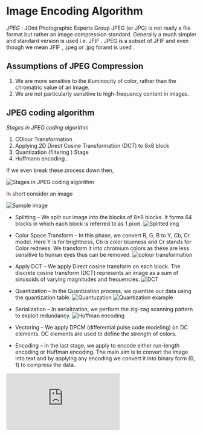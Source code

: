 # Image Encoding Algorithm
			
*JPEG* : JOint Photographic Experts Group 
JPEG (or JPG) is not really a file format but rather an image compression standard. 
Generally a much simpler and standard version is used i.e. JFIF . JPEG is a subset of JFIF and even though we mean JFIF , .jpeg or .jpg foramt is used .

## Assumptions of JPEG Compression

1. We are more sensitive to the illuminocity of color, rather than the chromatric value of an image.	
2. We are not particularly sensitive to high-frequency content in images.	

## JPEG coding algorithm 

*Stages in JPEG coding algorithm*
1. COlour Transformation 
2. Applying 2D Direct Cosine Transformation (DCT) to 8x8 block 
3. Quantization (filtering ) Stage 
4. Huffmann encoding .

If we even break these process down then,






![Stages in JPEG coding algorithm](https://media.geeksforgeeks.org/wp-content/uploads/20200407203949/JPEG1.png)




In short consider an image 




![Sample image](https://github.com/hrsshhhh/image-processing-fpga/blob/master/Hardik/imgs/Original-img.png)





- Splitting – 
    We split our image into the blocks of 8*8 blocks. It forms 64 blocks in which each block is referred to as 1 pixel.
    ![Splitted img](https://github.com/hrsshhhh/image-processing-fpga/blob/master/Hardik/imgs/After-splitting.png) 

     
- Color Space Transform – 
    In this phase, we convert R, G, B to Y, Cb, Cr model. Here Y is for brightness, Cb is color blueness and Cr stands for Color redness. We transform it into chromium colors as these are less sensitive to human eyes thus can be removed. 
    ![colour transformation](https://github.com/hrsshhhh/image-processing-fpga/blob/master/Hardik/imgs/Colour-conversion.png)
     
- Apply DCT – 
    We apply Direct cosine transform on each block. The discrete cosine transform (DCT) represents an image as a sum of sinusoids of varying magnitudes and frequencies. 
	![DCT]()
     
- Quantization – 
    In the Quantization process, we quantize our data using the quantization table. 
	![Quantuzation]()
	![Quantization example]()
	![]()
     
-  Serialization – 
    In serialization, we perform the zig-zag scanning pattern to exploit redundancy. 
	![Huffman encoding]()
     
-  Vectoring – 
    We apply DPCM (differential pulse code modeling) on DC elements. DC elements are used to define the strength of colors. 

     
-  Encoding – 
    In the last stage, we apply to encode either run-length encoding or Huffman encoding. The main aim is to convert the image into text and by applying any encoding we convert it into binary form (0, 1) to compress the data. 



![Example](https://followtutorials.com/2014/02/discrete-cosine-transform-and-jpeg-compression-image-processing.html)
   


